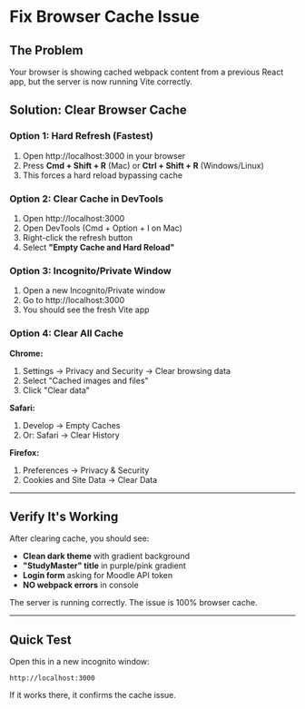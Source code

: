 # Fix Browser Cache Issue

## The Problem
Your browser is showing cached webpack content from a previous React app, but the server is now running Vite correctly.

## Solution: Clear Browser Cache

### Option 1: Hard Refresh (Fastest)
1. Open http://localhost:3000 in your browser
2. Press **Cmd + Shift + R** (Mac) or **Ctrl + Shift + R** (Windows/Linux)
3. This forces a hard reload bypassing cache

### Option 2: Clear Cache in DevTools
1. Open http://localhost:3000
2. Open DevTools (Cmd + Option + I on Mac)
3. Right-click the refresh button
4. Select **"Empty Cache and Hard Reload"**

### Option 3: Incognito/Private Window
1. Open a new Incognito/Private window
2. Go to http://localhost:3000
3. You should see the fresh Vite app

### Option 4: Clear All Cache
**Chrome:**
1. Settings → Privacy and Security → Clear browsing data
2. Select "Cached images and files"
3. Click "Clear data"

**Safari:**
1. Develop → Empty Caches
2. Or: Safari → Clear History

**Firefox:**
1. Preferences → Privacy & Security
2. Cookies and Site Data → Clear Data

---

## Verify It's Working

After clearing cache, you should see:
- **Clean dark theme** with gradient background
- **"StudyMaster" title** in purple/pink gradient
- **Login form** asking for Moodle API token
- **NO webpack errors** in console

The server is running correctly. The issue is 100% browser cache.

---

## Quick Test
Open this in a new incognito window:
```
http://localhost:3000
```

If it works there, it confirms the cache issue.
